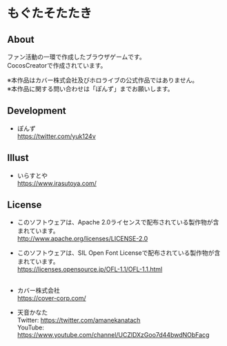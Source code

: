 # もぐたそたたき

## About  
ファン活動の一環で作成したブラウザゲームです。  
CocosCreatorで作成されています。  

※本作品はカバー株式会社及びホロライブの公式作品ではありません。  
※本作品に関する問い合わせは「ぽんず」までお願いします。  

## Development
* ぽんず  
https://twitter.com/yuk124v

## Illust
* いらすとや  
https://www.irasutoya.com/

## License
* このソフトウェアは、Apache 2.0ライセンスで配布されている製作物が含まれています。  
http://www.apache.org/licenses/LICENSE-2.0  

* このソフトウェアは、SIL Open Font Licenseで配布されている製作物が含まれています。  
https://licenses.opensource.jp/OFL-1.1/OFL-1.1.html

## 
* カバー株式会社  
https://cover-corp.com/

* 天音かなた  
Twitter: https://twitter.com/amanekanatach  
YouTube: https://www.youtube.com/channel/UCZlDXzGoo7d44bwdNObFacg  
